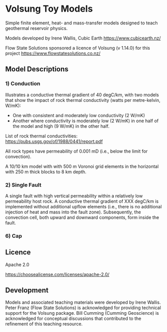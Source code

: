 # Volsung Toy Models

Simple finite element, heat- and mass-transfer models designed to teach geothermal reservoir physics. 

Models developed by Irene Wallis, Cubic Earth https://www.cubicearth.nz/

Flow State Solutions sponsored a licence of Volsung (v 1.14.0) for this project https://www.flowstatesolutions.co.nz/

## Model Descriptions

### 1) Conduction

Illustrates a conductive thermal gradient of 40 degC/km, with two models that show the impact of rock thermal conductivity (watts per metre-kelvin, W/mK):
- One with consistent and moderately low conductivity (2 W/mK)
- Another where conductivity is moderately low (2 W/mK) in one half of the model and high (9 W/mK) in the other half.

List of rock thermal conductivities:
https://pubs.usgs.gov/of/1988/0441/report.pdf

All rock types have permeability of 0.001 mD (i.e., below the limit for convection).

A 10/10 km model with with 500 m Voronoi grid elements in the horizontal with 250 m thick blocks to 8 km depth. 

### 2) Single Fault

A single fault with high vertical permeability within a relatively low permeability host rock. A conductive thermal gradient of XXX degC/km is implemented without additional upflow elements (i.e., there is no additional injection of heat and mass into the fault zone). Subsequently, the convection cell, both upward and downward components, form inside the fault. 



### 6) Cap



## Licence

Apache 2.0

https://choosealicense.com/licenses/apache-2.0/

## Development

Models and associated teaching materials were developed by Irene Wallis. Peter Franz (Flow State Solutions) is acknowledged for providing technical support for the Volsung package. Bill Cumming (Cumming Geoscience) is acknowledged for conceptual discussions that contributed to the refinement of this teaching resource. 